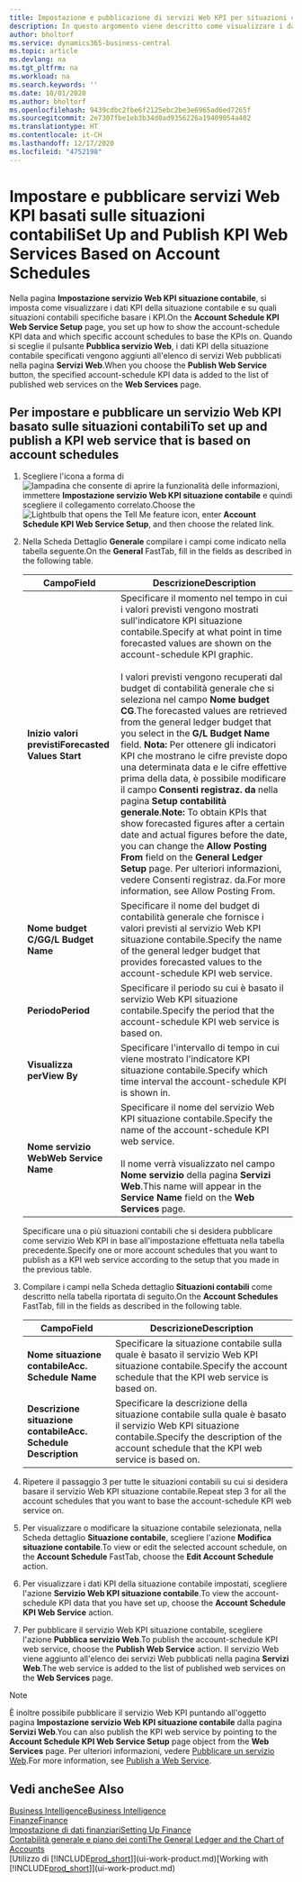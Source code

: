```yaml
---
title: Impostazione e pubblicazione di servizi Web KPI per situazioni contabili | Microsoft Docs
description: In questo argomento viene descritto come visualizzare i dati KPI della situazione contabile in base alle situazioni contabili specifiche.
author: bholtorf
ms.service: dynamics365-business-central
ms.topic: article
ms.devlang: na
ms.tgt_pltfrm: na
ms.workload: na
ms.search.keywords: ''
ms.date: 10/01/2020
ms.author: bholtorf
ms.openlocfilehash: 9439cdbc2fbe6f2125ebc2be3e6965ad6ed7265f
ms.sourcegitcommit: 2e7307fbe1eb3b34d0ad9356226a19409054a402
ms.translationtype: HT
ms.contentlocale: it-CH
ms.lasthandoff: 12/17/2020
ms.locfileid: "4752198"
---
```

# <a name="set-up-and-publish-kpi-web-services-based-on-account-schedules"></a><span data-ttu-id="da45e-103">Impostare e pubblicare servizi Web KPI basati sulle situazioni contabili</span><span class="sxs-lookup"><span data-stu-id="da45e-103">Set Up and Publish KPI Web Services Based on Account Schedules</span></span>
<span data-ttu-id="da45e-104">Nella pagina **Impostazione servizio Web KPI situazione contabile**, si imposta come visualizzare i dati KPI della situazione contabile e su quali situazioni contabili specifiche basare i KPI.</span><span class="sxs-lookup"><span data-stu-id="da45e-104">On the **Account Schedule KPI Web Service Setup** page, you set up how to show the account-schedule KPI data and which specific account schedules to base the KPIs on.</span></span> <span data-ttu-id="da45e-105">Quando si sceglie il pulsante **Pubblica servizio Web**, i dati KPI della situazione contabile specificati vengono aggiunti all'elenco di servizi Web pubblicati nella pagina **Servizi Web**.</span><span class="sxs-lookup"><span data-stu-id="da45e-105">When you choose the **Publish Web Service** button, the specified account-schedule KPI data is added to the list of published web services on the **Web Services** page.</span></span>  

## <a name="to-set-up-and-publish-a-kpi-web-service-that-is-based-on-account-schedules"></a><span data-ttu-id="da45e-106">Per impostare e pubblicare un servizio Web KPI basato sulle situazioni contabili</span><span class="sxs-lookup"><span data-stu-id="da45e-106">To set up and publish a KPI web service that is based on account schedules</span></span>  
1.  <span data-ttu-id="da45e-107">Scegliere l'icona a forma di ![lampadina che consente di aprire la funzionalità delle informazioni](media/ui-search/search_small.png "Informazioni sull'operazione che si desidera eseguire"), immettere **Impostazione servizio Web KPI situazione contabile** e quindi scegliere il collegamento correlato.</span><span class="sxs-lookup"><span data-stu-id="da45e-107">Choose the ![Lightbulb that opens the Tell Me feature](media/ui-search/search_small.png "Tell me what you want to do") icon, enter **Account Schedule KPI Web Service Setup**, and then choose the related link.</span></span>  
2.  <span data-ttu-id="da45e-108">Nella Scheda Dettaglio **Generale** compilare i campi come indicato nella tabella seguente.</span><span class="sxs-lookup"><span data-stu-id="da45e-108">On the **General** FastTab, fill in the fields as described in the following table.</span></span>  

    |<span data-ttu-id="da45e-109">Campo</span><span class="sxs-lookup"><span data-stu-id="da45e-109">Field</span></span>|<span data-ttu-id="da45e-110">Descrizione</span><span class="sxs-lookup"><span data-stu-id="da45e-110">Description</span></span>|  
    |---------------------------------|---------------------------------------|  
    |<span data-ttu-id="da45e-111">**Inizio valori previsti**</span><span class="sxs-lookup"><span data-stu-id="da45e-111">**Forecasted Values Start**</span></span>|<span data-ttu-id="da45e-112">Specificare il momento nel tempo in cui i valori previsti vengono mostrati sull'indicatore KPI situazione contabile.</span><span class="sxs-lookup"><span data-stu-id="da45e-112">Specify at what point in time forecasted values are shown on the account-schedule KPI graphic.</span></span><br /><br /> <span data-ttu-id="da45e-113">I valori previsti vengono recuperati dal budget di contabilità generale che si seleziona nel campo **Nome budget CG**.</span><span class="sxs-lookup"><span data-stu-id="da45e-113">The forecasted values are retrieved from the general ledger budget that you select in the **G/L Budget Name** field.</span></span> <span data-ttu-id="da45e-114">**Nota:**  Per ottenere gli indicatori KPI che mostrano le cifre previste dopo una determinata data e le cifre effettive prima della data, è possibile modificare il campo **Consenti registraz. da** nella pagina **Setup contabilità generale**.</span><span class="sxs-lookup"><span data-stu-id="da45e-114">**Note:**  To obtain KPIs that show forecasted figures after a certain date and actual figures before the date, you can change the **Allow Posting From** field on the **General Ledger Setup** page.</span></span> <span data-ttu-id="da45e-115">Per ulteriori informazioni, vedere Consenti registraz. da.</span><span class="sxs-lookup"><span data-stu-id="da45e-115">For more information, see Allow Posting From.</span></span>|  
    |<span data-ttu-id="da45e-116">**Nome budget C/G**</span><span class="sxs-lookup"><span data-stu-id="da45e-116">**G/L Budget Name**</span></span>|<span data-ttu-id="da45e-117">Specificare il nome del budget di contabilità generale che fornisce i valori previsti al servizio Web KPI situazione contabile.</span><span class="sxs-lookup"><span data-stu-id="da45e-117">Specify the name of the general ledger budget that provides forecasted values to the account-schedule KPI web service.</span></span>|  
    |<span data-ttu-id="da45e-118">**Periodo**</span><span class="sxs-lookup"><span data-stu-id="da45e-118">**Period**</span></span>|<span data-ttu-id="da45e-119">Specificare il periodo su cui è basato il servizio Web KPI situazione contabile.</span><span class="sxs-lookup"><span data-stu-id="da45e-119">Specify the period that the account-schedule KPI web service is based on.</span></span>|  
    |<span data-ttu-id="da45e-120">**Visualizza per**</span><span class="sxs-lookup"><span data-stu-id="da45e-120">**View By**</span></span>|<span data-ttu-id="da45e-121">Specificare l'intervallo di tempo in cui viene mostrato l'indicatore KPI situazione contabile.</span><span class="sxs-lookup"><span data-stu-id="da45e-121">Specify which time interval the account-schedule KPI is shown in.</span></span>|  
    |<span data-ttu-id="da45e-122">**Nome servizio Web**</span><span class="sxs-lookup"><span data-stu-id="da45e-122">**Web Service Name**</span></span>|<span data-ttu-id="da45e-123">Specificare il nome del servizio Web KPI situazione contabile.</span><span class="sxs-lookup"><span data-stu-id="da45e-123">Specify the name of the account-schedule KPI web service.</span></span><br /><br /> <span data-ttu-id="da45e-124">Il nome verrà visualizzato nel campo **Nome servizio** della pagina **Servizi Web**.</span><span class="sxs-lookup"><span data-stu-id="da45e-124">This name will appear in the **Service Name** field on the **Web Services** page.</span></span>|  

    <span data-ttu-id="da45e-125">Specificare una o più situazioni contabili che si desidera pubblicare come servizio Web KPI in base all'impostazione effettuata nella tabella precedente.</span><span class="sxs-lookup"><span data-stu-id="da45e-125">Specify one or more account schedules that you want to publish as a KPI web service according to the setup that you made in the previous table.</span></span>  

3.  <span data-ttu-id="da45e-126">Compilare i campi nella Scheda dettaglio **Situazioni contabili** come descritto nella tabella riportata di seguito.</span><span class="sxs-lookup"><span data-stu-id="da45e-126">On the **Account Schedules** FastTab, fill in the fields as described in the following table.</span></span>  

    |<span data-ttu-id="da45e-127">Campo</span><span class="sxs-lookup"><span data-stu-id="da45e-127">Field</span></span>|<span data-ttu-id="da45e-128">Descrizione</span><span class="sxs-lookup"><span data-stu-id="da45e-128">Description</span></span>|  
    |---------------------------------|---------------------------------------|  
    |<span data-ttu-id="da45e-129">**Nome situazione contabile**</span><span class="sxs-lookup"><span data-stu-id="da45e-129">**Acc. Schedule Name**</span></span>|<span data-ttu-id="da45e-130">Specificare la situazione contabile sulla quale è basato il servizio Web KPI situazione contabile.</span><span class="sxs-lookup"><span data-stu-id="da45e-130">Specify the account schedule that the KPI web service is based on.</span></span>|  
    |<span data-ttu-id="da45e-131">**Descrizione situazione contabile**</span><span class="sxs-lookup"><span data-stu-id="da45e-131">**Acc. Schedule Description**</span></span>|<span data-ttu-id="da45e-132">Specificare la descrizione della situazione contabile sulla quale è basato il servizio Web KPI situazione contabile.</span><span class="sxs-lookup"><span data-stu-id="da45e-132">Specify the description of the account schedule that the KPI web service is based on.</span></span>|  

4.  <span data-ttu-id="da45e-133">Ripetere il passaggio 3 per tutte le situazioni contabili su cui si desidera basare il servizio Web KPI situazione contabile.</span><span class="sxs-lookup"><span data-stu-id="da45e-133">Repeat step 3 for all the account schedules that you want to base the account-schedule KPI web service on.</span></span>  
5.  <span data-ttu-id="da45e-134">Per visualizzare o modificare la situazione contabile selezionata, nella Scheda dettaglio **Situazione contabile**, scegliere l'azione **Modifica situazione contabile**.</span><span class="sxs-lookup"><span data-stu-id="da45e-134">To view or edit the selected account schedule, on the **Account Schedule** FastTab, choose the **Edit Account Schedule** action.</span></span>  
6.  <span data-ttu-id="da45e-135">Per visualizzare i dati KPI della situazione contabile impostati, scegliere l'azione **Servizio Web KPI situazione contabile**.</span><span class="sxs-lookup"><span data-stu-id="da45e-135">To view the account-schedule KPI data that you have set up, choose the **Account Schedule KPI Web Service** action.</span></span>  
7.  <span data-ttu-id="da45e-136">Per pubblicare il servizio Web KPI situazione contabile, scegliere l'azione **Pubblica servizio Web**.</span><span class="sxs-lookup"><span data-stu-id="da45e-136">To publish the account-schedule KPI web service, choose the **Publish Web Service** action.</span></span> <span data-ttu-id="da45e-137">Il servizio Web viene aggiunto all'elenco dei servizi Web pubblicati nella pagina **Servizi Web**.</span><span class="sxs-lookup"><span data-stu-id="da45e-137">The web service is added to the list of published web services on the **Web Services** page.</span></span>  

> [!NOTE]  
>  <span data-ttu-id="da45e-138">È inoltre possibile pubblicare il servizio Web KPI puntando all'oggetto pagina **Impostazione servizio Web KPI situazione contabile** dalla pagina **Servizi Web**.</span><span class="sxs-lookup"><span data-stu-id="da45e-138">You can also publish the KPI web service by pointing to the **Account Schedule KPI Web Service Setup** page object from the **Web Services** page.</span></span> <span data-ttu-id="da45e-139">Per ulteriori informazioni, vedere [Pubblicare un servizio Web](across-how-publish-web-service.md).</span><span class="sxs-lookup"><span data-stu-id="da45e-139">For more information, see [Publish a Web Service](across-how-publish-web-service.md).</span></span>  

## <a name="see-also"></a><span data-ttu-id="da45e-140">Vedi anche</span><span class="sxs-lookup"><span data-stu-id="da45e-140">See Also</span></span>  
[<span data-ttu-id="da45e-141">Business Intelligence</span><span class="sxs-lookup"><span data-stu-id="da45e-141">Business Intelligence</span></span>](bi.md)  
[<span data-ttu-id="da45e-142">Finanze</span><span class="sxs-lookup"><span data-stu-id="da45e-142">Finance</span></span>](finance.md)  
[<span data-ttu-id="da45e-143">Impostazione di dati finanziari</span><span class="sxs-lookup"><span data-stu-id="da45e-143">Setting Up Finance</span></span>](finance-setup-finance.md)  
[<span data-ttu-id="da45e-144">Contabilità generale e piano dei conti</span><span class="sxs-lookup"><span data-stu-id="da45e-144">The General Ledger and the Chart of Accounts</span></span>](finance-general-ledger.md)  
<span data-ttu-id="da45e-145">[Utilizzo di [!INCLUDE[prod_short](includes/prod_short.md)]](ui-work-product.md)</span><span class="sxs-lookup"><span data-stu-id="da45e-145">[Working with [!INCLUDE[prod_short](includes/prod_short.md)]](ui-work-product.md)</span></span>
